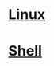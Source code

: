 # [Linux](https://github.com/HeJayce/shell/blob/main/linux.md)

# [Shell](https://github.com/HeJayce/shell/blob/main/shell.md)

